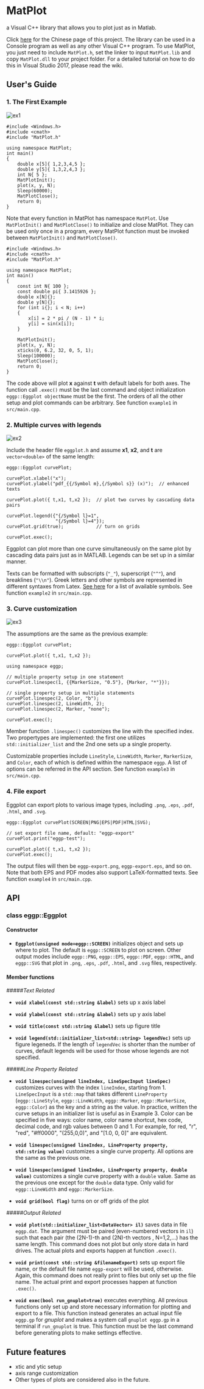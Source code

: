 MatPlot
=======

a Visual C++ library that allows you to plot just as in Matlab.

Click [here](http://littleshi.cn/blog/MatPlot_Use/ "Use MatPlot") for the Chinese page of this project. The library can be used in a Console program as well as any other Visual C++ program. To use MatPlot, you just need to include `MatPlot.h`, set the linker to input `MatPlot.lib` and copy `MatPlot.dll` to your project folder. For a detailed tutorial on how to do this in Visual Studio 2017, please read the wiki.

User's Guide
--------------

### 1. The First Example
![ex1](img/ex1_plot.png)

```
#include <Windows.h>
#include <cmath>
#include "MatPlot.h"

using namespace MatPlot;
int main()
{
	double x[5]{ 1,2,3,4,5 };
	double y[5]{ 1,3,2,4,3 };
	int N{ 5 };
	MatPlotInit();
	plot(x, y, N);
	Sleep(60000);
	MatPlotClose();
	return 0;
}
```
Note that every function in MatPlot has namespace `MatPlot`. Use `MatPlotInit()` and `MatPlotClose()` to initialize and close MatPlot. They can be used only once in a program, every MatPlot function must be invoked between `MatPlotInit()` and `MatPlotClose()`.

```
#include <Windows.h>
#include <cmath>
#include "MatPlot.h"

using namespace MatPlot;
int main()
{
	const int N{ 100 };
	const double pi{ 3.1415926 };
	double x[N]{};
	double y[N]{};
	for (int i{}; i < N; i++)
	{
		x[i] = 2 * pi / (N - 1) * i;
		y[i] = sin(x[i]);
	}

	MatPlotInit();
	plot(x, y, N);
	xticks(0, 6.2, 32, 0, 5, 1);
	Sleep(100000);
	MatPlotClose();
	return 0;
}
```


The code above will plot __x__ against __t__ with default labels for both axes.
The function call `.exec()` must be the last command and object initialization `eggp::Eggplot objectName` must be the first. 
The orders of all the other setup and plot commands can be arbitrary.
See function `example1` in `src/main.cpp`.


### 2. Multiple curves with legends
![ex2](img/eggp-export-ex2.png)

Include the header file `eggplot.h` and assume __x1__, __x2__, and __t__ are `vector<double>` of the same length:

```
eggp::Eggplot curvePlot; 

curvePlot.xlabel("x");
curvePlot.ylabel("pdf_{{/Symbol m},{/Symbol s}} (x)");  // enhanced texts

curvePlot.plot({ t,x1, t,x2 });  // plot two curves by cascading data pairs

curvePlot.legend({"{/Symbol l}=1",
                  "{/Symbol l}=4"});
curvePlot.grid(true);            // turn on grids

curvePlot.exec();
```

Eggplot can plot more than one curve simultaneously on the same plot by cascading data pairs just as in MATLAB. 
Legends can be set up in a similar manner.

Texts can be formatted with subscripts (`"_"`), superscript (`"^"`), and breaklines (`"\\n"`).
Greek letters and other symbols are represented in different syntaxes from Latex. 
[See here](http://mathewpeet.org/lists/symbols/) for a list of available symbols.
See function `example2` in `src/main.cpp`.


### 3. Curve customization
![ex3](img/eggp-export-ex3.png)

The assumptions are the same as the previous example:

```
eggp::Eggplot curvePlot;

curvePlot.plot({ t,x1, t,x2 });

using namespace eggp;

// multiple property setup in one statement
curvePlot.linespec(1, {{MarkerSize, "0.5"}, {Marker, "*"}});

// single property setup in multiple statements
curvePlot.linespec(2, Color, "b");
curvePlot.linespec(2, LineWidth, 2);
curvePlot.linespec(2, Marker, "none");

curvePlot.exec();
```

Member function `.linespec()` customizes the line with the specified index. 
Two propertypes are implemented: the first one utilizes `std::initializer_list` and the 2nd one sets up a single property.

Customizable properties  include `LineStyle`, `LineWidth`, `Marker`, `MarkerSize`, and `Color`, each of which is defined within the namespace `eggp`.
A list of options can be referred in the API section.
See function `example3` in `src/main.cpp`.


### 4. File export

Eggplot can export plots to various image types, including `.png`, `.eps`, `.pdf`, `.html`, and `.svg`.

```
eggp::Eggplot curvePlot(SCREEN|PNG|EPS|PDF|HTML|SVG);

// set export file name, default: "eggp-export"
curvePlot.print("eggp-test");

curvePlot.plot({ t,x1, t,x2 });
curvePlot.exec();
```

The output files will then be `eggp-export.png`, `eggp-export.eps`, and so on. 
Note that both EPS and PDF modes also support LaTeX-formatted texts.
See function `example4` in `src/main.cpp`.


API
---

### class eggp::Eggplot

#### Constructor

+ **```Eggplot(unsigned mode=eggp::SCREEN)```** initializes object and sets up where to plot. 
The default is `eggp::SCREEN` to plot on screen. 
Other output modes include `eggp::PNG`, `eggp::EPS`, `eggp::PDF`, `eggp::HTML`, and `eggp::SVG` that plot in `.png`, `.eps`, `.pdf`, `.html`, and `.svg` files, respectively.

#### Member functions

#####_Text Related_

+ **```void xlabel(const std::string &label)```** sets up x axis label

+ **```void ylabel(const std::string &label)```** sets up y axis label

+ **```void title(const std::string &label)```** sets up figure title

+ **```void legend(std::initializer_list<std::string> legendVec)```** sets up figure legeneds. If the length of `legendVec` is shorter than the number of curves, default legends will be used for those whose legends are not specified.

#####_Line Property Related_

+ **```void linespec(unsigned lineIndex, LineSpecInput lineSpec)```** customizes curves with the index `lineIndex`, starting from 1. `LineSpecInput` is a `std::map` that takes different `LineProperty` (`eggp::LineStyle`, `eggp::LineWidth`, `eggp::Marker`, `eggp::MarkerSize`, `eggp::Color`) as the key and a string as the value. In practice, written the curve setups in an initializer list is useful as in Example 3. Color can be specified in five ways: color name, color name shortcut, hex code, decimal code, and rgb values between 0 and 1. For example, for red, "r", "red", "#ff0000", "(255,0,0)", and "[1.0, 0, 0]" are equivalent.


+ **```void linespec(unsigned lineIndex, LineProperty property, std::string value)```** customizes a single curve property. All options are the same as the previous one.


+ **```void linespec(unsigned lineIndex, LineProperty property, double value)```** customizes a single curve property with a `double` value. Same as the previous one except for the `double` data type. Only valid for `eggp::LineWidth` and `eggp::MarkerSize`.


+ **```void grid(bool flag)```** turns on or off grids of the plot

#####_Output Related_

+ **```void plot(std::initializer_list<DataVector> il)```** saves data in file `eggp.dat`. The argument must be paired (even-numbered vectors in `il`) such that each pair (the (2N-1)-th and (2N)-th vectors , N=1,2,...) has the same length. This command does not plot but only store data in hard drives. The actual plots and exports happen at function `.exec()`.

+ **```void print(const std::string &filenameExport)```** sets up export file name, or the default file name `eggp-export` will be used, otherwise. Again, this command does not really print to files but only set up the file name. The actual print and export processes happen at function `.exec()`.
 
+ **```void exec(bool run_gnuplot=true)```** executes everything. All previous functions only set up and store necessary information for plotting and export to a file. This function instead generates an actual input file `eggp.gp` for _gnuplot_ and makes a system call `gnuplot eggp.gp` in a terminal if `run_gnuplot` is true. This function must be the last command before generating plots to make settings effective.


Future features
---------------

+ xtic and ytic setup
+ axis range customization
+ Other types of plots are considered also in the future.





